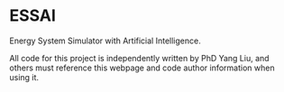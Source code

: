 # ESSAI
Energy System Simulator with Artificial Intelligence.  

All code for this project is independently written by PhD Yang Liu, and others must reference this webpage and code author information when using it.
